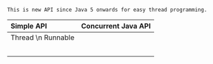 ```
This is new API since Java 5 onwards for easy thread programming.
```

| Simple API | Concurrent Java API |
| :--- | :--- |
| Thread \\n    Runnable |  |
|  |  |
|  |  |
|  |  |
|  |  |
|  |  |



